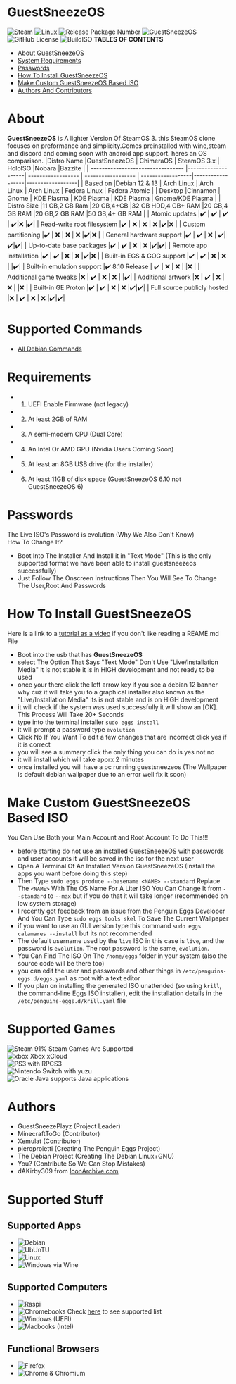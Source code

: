 # GuestSneezeOS
[![Steam](https://img.shields.io/badge/steam-%23000000.svg?style=plastic&logo=steam&logoColor=white)](https://img.shields.io/badge/steam-%23000000.svg?style=plastic&logo=steam&logoColor=white)
[![Linux](https://img.shields.io/badge/Linux-FCC624?style=plastic&logo=linux&logoColor=black)](https://img.shields.io/badge/Linux-FCC624?style=plastic&logo=linux&logoColor=black)
![Release Package Number](https://release-badges-generator.vercel.app/api/releases.svg?user=GuestSneezeOS-Official&repo=GuestSneezeOS&gradient=ff6600,ffe500)
![GuestSneezeOS](https://github.com/GuestSneezeOS-Official/GuestSneezeOS/assets/163439609/05a2442c-cedc-4bf5-9f73-71d5c1098aaf)
![GitHub License](https://img.shields.io/github/license/GuestSneezeOS-Official/GuestSneezeOS)
![BuildISO](https://img.shields.io/badge/Build_ISO_-Passing-green)
**TABLES OF CONTENTS**
- [About GuestSneezeOS](#about)
- [System Requirements](#requirements)
- [Passwords](#passwords)
- [How To Install GuestSneezeOS](#how-to-install-guestsneezeos)
- [Make Custom GuestSneezeOS Based ISO](#make-custom-guestsneezeos-based-iso)
- [Authors And Contributors](#authors)

# About
**GuestSneezeOS** is A lighter Version Of SteamOS 3. this SteamOS clone focuses on preformance and simplicity.Comes preinstalled with wine,steam and discord and coming soon with android app support. heres an OS comparison.
|Distro Name                        |GuestSneezeOS       | ChimeraOS          | SteamOS 3.x        | HoloISO           |Nobara            |Bazzite           |
| --------------------------------- |--------------------| ------------------ | ------------------ | ------------------|------------------|------------------|
| Based on                          |Debian 12 & 13      | Arch Linux         | Arch Linux         | Arch Linux        | Fedora Linux     | Fedora Atomic    |
| Desktop                           |Cinnamon            | Gnome              | KDE Plasma         | KDE Plasma        | KDE Plasma       | Gnome/KDE Plasma |
| Distro Size                       |11 GB,2 GB Ram      |20 GB,4+GB          |32 GB HDD,4 GB+ RAM |20 GB,4 GB RAM     |20 GB,2 GB RAM    |50 GB,4+ GB RAM   |
| Atomic updates                    |✔️                  | :heavy_check_mark: | :heavy_check_mark: | :heavy_check_mark:|:x:               |:heavy_check_mark:|
| Read-write root filesystem        |✔️                  | :x:                | :x:                | :x:               |:heavy_check_mark:|:x:               |
| Custom partitioning               |✔️                  | :x:                | :x:                | :x:               |:heavy_check_mark:|:x:               |
| General hardware support          |✔️                  | :heavy_check_mark: | :x:                | :heavy_check_mark:|:heavy_check_mark:|:heavy_check_mark:|
| Up-to-date base packages          |✔️                  | :heavy_check_mark: | :x:                | :x:               |:heavy_check_mark:|:heavy_check_mark:|
| Remote app installation           |✔️                  | :heavy_check_mark: | :x:                | :x:               |:heavy_check_mark:|:x:               |
| Built-in EGS & GOG support        |✔️                  | :heavy_check_mark: | :x:                | :x:               |                  |:heavy_check_mark:|
| Built-in emulation support        |✔️ 8.10 Release     | :heavy_check_mark: | :x:                | :x:               |                  |:x:               |
| Additional game tweaks            |:x:                 | :heavy_check_mark: | :x:                | :x:               |                  |:heavy_check_mark:|
| Additional artwork                |:x:                 | :heavy_check_mark: | :x:                | :x:               |                  |:x:               |
| Built-in GE Proton                |✔️                  | :heavy_check_mark: | :x:                | :x:               |:heavy_check_mark:|:heavy_check_mark:|
| Full source publicly hosted       |:x:                 | :heavy_check_mark: | :x:                | :x:               |:heavy_check_mark:|:heavy_check_mark:|

# Supported Commands 
- [All Debian Commands](https://wiki.debian.org/ShellCommands)

# Requirements
- 1. UEFI Enable Firmware (not legacy)
- 2. At least 2GB of RAM
- 3. A semi-modern CPU (Dual Core)
- 4. An Intel Or AMD GPU (Nvidia Users Coming Soon)
- 5. At least an 8GB USB drive (for the installer)
- 6. At least 11GB of disk space (GuestSneezeOS 6.10 not GuestSneezeOS 6)

# Passwords
The Live ISO's Password is evolution (Why We Also Don't Know) 
<br>
How To Change It?
- Boot Into The Installer And Install it in "Text Mode" (This is the only supported format we have been able to install guestsneezeos successfully)
- Just Follow The Onscreen Instructions Then You Will See To Change The User,Root And Passwords

# How To Install GuestSneezeOS
Here is a link to a [tutorial as a video](https://www.youtube.com/watch?v=BmhSwH5yaYI&feature=youtu.be) if you don't like reading a REAME.md File
- Boot into the usb that has **GuestSneezeOS**
- select The Option That Says "Text Mode" Don't Use "Live/Installation Media" it is not stable it is in HIGH development and not ready to be used
- once your there click the left arrow key if you see a debian 12 banner why cuz it will take you to a graphical installer also known as the "Live/Installation Media" its is not stable and is on HIGH development
- it will check if the system was used successfully it will show an [OK]. This Process Will Take 20+ Seconds
- type into the terminal installer `sudo eggs install`
- it will prompt a password type `evolution`
- Click No If You Want To edit a few changes that are incorrect click yes if it is correct
- you will see a summary click the only thing you can do is yes not no
- it will install which will take apprx 2 minutes
- once installed you will have a pc running guestsneezeos (The Wallpaper is default debian wallpaper due to an error well fix it soon)


# Make Custom GuestSneezeOS Based ISO
You Can Use Both your Main Account and Root Account To Do This!!!
- before starting do not use an installed GuestSneezeOS with passwords and user accounts it will be saved in the iso for the next user 
- Open A Terminal Of An Installed Version GuestSneezeOS (Install the apps you want before doing this step)
- Then Type `sudo eggs produce --basename <NAME> --standard` Replace The `<NAME>` With The OS Name For A Liter ISO You Can Change It from `--standard` to `--max` but if you do that it will take longer (recommended on low system storage)
- I recently got feedback from an issue from the Penguin Eggs Developer And You Can Type `sudo eggs tools skel` To Save The Current Wallpaper
- if you want to use an GUI version type this command `sudo eggs calamares --install` but its not recommended
- The default username used by the `live` ISO in this case is `live`, and the password is `evolution`. The root password is the same, `evolution`.
- You Can Find The ISO On The `/home/eggs` folder in your system (also the source code will be there too)
- you can edit the user and passwords and other things in `/etc/penguins-eggs.d/eggs.yaml` as root with a text editor
- If you plan on installing the generated ISO unattended (so using `krill`, the command-line Eggs ISO installer), edit the installation details in the `/etc/penguins-eggs.d/krill.yaml` file

# Supported Games
![Steam](https://img.shields.io/badge/Steam-000000?style=for-the-badge&logo=steam&logoColor=white) 91% Steam Games Are Supported
<br>
![xbox](https://ziadoua.github.io/m3-Markdown-Badges/badges/Xbox/xbox1.svg) Xbox xCloud
<br>
![PS3](https://ziadoua.github.io/m3-Markdown-Badges/badges/PlayStation/playstation1.svg) with RPCS3
<br>
![Nintendo Switch](https://ziadoua.github.io/m3-Markdown-Badges/badges/NintendoSwitch/nintendoswitch1.svg) with yuzu
<br>
![Oracle Java](https://ziadoua.github.io/m3-Markdown-Badges/badges/Java/java3.svg) supports Java applications
# Authors
- GuestSneezePlayz (Project Leader)
- MinecraftToGo (Contributor)
- Xemulat (Contributor)
- pieroproietti (Creating The Penguin Eggs Project)
- The Debian Project (Creating The Debian Linux+GNU)
- You? (Contribute So We Can Stop Mistakes)
- dAKirby309 from [IconArchive.com](https://www.iconarchive.com/artist/dakirby309.html)

# Supported Stuff

Supported Apps
-
- ![Debian](https://ziadoua.github.io/m3-Markdown-Badges/badges/Debian/debian1.svg)
- ![UbUnTU](https://ziadoua.github.io/m3-Markdown-Badges/badges/Ubuntu/ubuntu1.svg)
- ![Linux](https://ziadoua.github.io/m3-Markdown-Badges/badges/Linux/linux1.svg)
- ![Windows via Wine](https://ziadoua.github.io/m3-Markdown-Badges/badges/Windows/windows1.svg)

Supported Computers
-
- ![Raspi](https://ziadoua.github.io/m3-Markdown-Badges/badges/RaspberryPI/raspberrypi1.svg)
- ![Chromebooks](https://ziadoua.github.io/m3-Markdown-Badges/badges/Chrome/chrome3.svg) Check [here](https://wiki.galliumos.org/Hardware_Compatibility) to see supported list 
- ![Windows](https://ziadoua.github.io/m3-Markdown-Badges/badges/Windows/windows1.svg) (UEFI)
- ![Macbooks](https://ziadoua.github.io/m3-Markdown-Badges/badges/macOS/macos3.svg) (Intel)

Functional Browsers
-
- ![Firefox](https://ziadoua.github.io/m3-Markdown-Badges/badges/Firefox/firefox1.svg)
- ![Chrome & Chromium](https://ziadoua.github.io/m3-Markdown-Badges/badges/Chrome/chrome1.svg)



